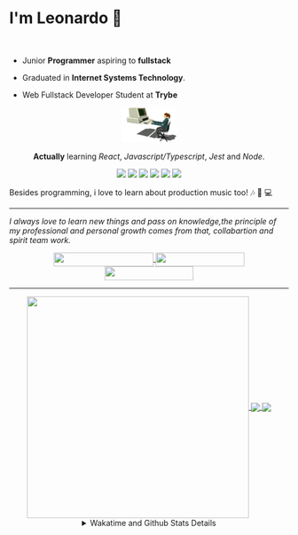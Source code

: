 # I'm Leonardo 🌈
<p align="center">
<img src="https://upload.wikimedia.org/wikipedia/en/thumb/0/05/Flag_of_Brazil.svg/1200px-Flag_of_Brazil.svg.png" width=20 height=15 / >
<img src="https://upload.wikimedia.org/wikipedia/commons/2/2b/Bandeira_do_estado_de_S%C3%A3o_Paulo.svg" width=20 height=15 / >
</p>

- Junior <b>Programmer</b> aspiring to <b>fullstack</b>

- Graduated in <b>Internet Systems Technology</b>.

- Web Fullstack Developer Student at <b>Trybe</b>

<div align="center">

<img src="./img/computer.gif" width="100px">

**Actually** learning _React_, _Javascript/Typescript_, _Jest_ and  _Node_. 

</div>
       
<p align="center">
<img src="https://badges.aleen42.com/src/react.svg">
<img src="https://badges.aleen42.com/src/redux.svg"> 
<img src="https://badges.aleen42.com/src/javascript.svg">
<img src="https://badges.aleen42.com/src/typescript.svg">
<img src="https://badges.aleen42.com/src/jest_1.svg">
<img src="https://badges.aleen42.com/src/node.svg">
<br>
</p>

Besides programming, i love to learn about production music too! :notes: :musical_keyboard: :computer:

* * *

<i>I always love to learn new things and pass on knowledge,the principle of my professional and personal growth comes from that, collabartion and spirit team work.</i><br>

<div align="center">
       
<a href="https://www.linkedin.com/in/lcds90/">
  <img align="center" src="https://img.shields.io/static/v1?logo=linkedin&label=linkedin&message=lcds90&color=blue&style=for-the-badge" height=25 width=180/>
</a>
<a href="http://lcds.me">
  <img align="center" src="https://img.shields.io/static/v1?&label=Portflio&message=site&color=green&style=for-the-badge" height=25 width=160/>
</a>
<a href="mailto:lcds90@gmail.com">
  <img align="center" src="https://img.shields.io/static/v1?&logo=gmail&label=Send&message=Email&color=red&style=for-the-badge" height=25 width=160/>
</a>
       
</div>

* * *

<div align="center">
<a href="https://wakatime.com/@lcds90">
  <img align="center" src="https://github-readme-stats.vercel.app/api/top-langs/?username=lcds90&langs_count=10&theme=gruvbox&layout=compact&include_all_commits=true" height="400px" width="400px"/>
</a>
<a href="https://wakatime.com/@lcds90">
  <img align="center" src="https://github-readme-stats.vercel.app/api?username=lcds90&count_private=true&theme=gruvbox"/>
</a>
<a href="https://wakatime.com/@lcds90">
  <img align="center" src="https://github-readme-stats.vercel.app/api/wakatime?username=lcds90&theme=gruvbox&layout=compact"/>
</a>
       
<details>
       <summary>Wakatime and Github Stats Details</summary>
       <div align="justify">
              
<!--START_SECTION:waka-->
![Profile Views](http://img.shields.io/badge/Profile%20Views-38-blue)

**🐱 My GitHub Data** 

> 🏆 912 Contributions in the Year 2021
 > 
> 📦 545.7 kB Used in GitHub's Storage 
 > 
> 💼 Opted to Hire
 > 
> 📜 56 Public Repositories 
 > 
> 🔑 40 Private Repositories  
 > 
**I'm a Night 🦉** 

```text
🌞 Morning    90 commits     ████░░░░░░░░░░░░░░░░░░░░░   17.27% 
🌆 Daytime    161 commits    ███████░░░░░░░░░░░░░░░░░░   30.9% 
🌃 Evening    153 commits    ███████░░░░░░░░░░░░░░░░░░   29.37% 
🌙 Night      117 commits    █████░░░░░░░░░░░░░░░░░░░░   22.46%

```
📅 **I'm Most Productive on Monday** 

```text
Monday       102 commits    █████░░░░░░░░░░░░░░░░░░░░   19.58% 
Tuesday      87 commits     ████░░░░░░░░░░░░░░░░░░░░░   16.7% 
Wednesday    55 commits     ██░░░░░░░░░░░░░░░░░░░░░░░   10.56% 
Thursday     43 commits     ██░░░░░░░░░░░░░░░░░░░░░░░   8.25% 
Friday       58 commits     ██░░░░░░░░░░░░░░░░░░░░░░░   11.13% 
Saturday     81 commits     ████░░░░░░░░░░░░░░░░░░░░░   15.55% 
Sunday       95 commits     ████░░░░░░░░░░░░░░░░░░░░░   18.23%

```


📊 **This Week I Spent My Time On** 

```text
⌚︎ Time Zone: America/Sao_Paulo

💬 Programming Languages: 
JSX                      9 hrs 52 mins       ████████████░░░░░░░░░░░░░   51.25% 
CSS                      3 hrs 48 mins       █████░░░░░░░░░░░░░░░░░░░░   19.74% 
JavaScript               2 hrs 44 mins       ███░░░░░░░░░░░░░░░░░░░░░░   14.24% 
Markdown                 51 mins             █░░░░░░░░░░░░░░░░░░░░░░░░   4.43% 
JSON                     46 mins             █░░░░░░░░░░░░░░░░░░░░░░░░   4.02%

🔥 Editors: 
VS Code                  19 hrs 15 mins      █████████████████████████   100.0%

🐱‍💻 Projects: 
lcds90-portfolio         8 hrs 17 mins       ██████████░░░░░░░░░░░░░░░   43.07% 
kpop-statistics          6 hrs 33 mins       ████████░░░░░░░░░░░░░░░░░   34.01% 
sd-013-a-project-recipes-2 hrs 48 mins       ███░░░░░░░░░░░░░░░░░░░░░░   14.61% 
grid-trybe               32 mins             ░░░░░░░░░░░░░░░░░░░░░░░░░   2.84% 
Unknown Project          25 mins             ░░░░░░░░░░░░░░░░░░░░░░░░░   2.21%

💻 Operating System: 
Linux                    19 hrs 15 mins      █████████████████████████   100.0%

```

**I Mostly Code in JavaScript** 

```text
JavaScript               36 repos            ██████████░░░░░░░░░░░░░░░   41.38% 
HTML                     15 repos            ████░░░░░░░░░░░░░░░░░░░░░   17.24% 
TypeScript               14 repos            ████░░░░░░░░░░░░░░░░░░░░░   16.09% 
CSS                      6 repos             █░░░░░░░░░░░░░░░░░░░░░░░░   6.9% 
PHP                      5 repos             █░░░░░░░░░░░░░░░░░░░░░░░░   5.75%

```


**Timeline**

![Chart not found](https://raw.githubusercontent.com/lcds90/lcds90/main/charts/bar_graph.png) 


 Last Updated on 21/10/2021
<!--END_SECTION:waka-->
              
              
   </div>
</details>
       
       
</div>
